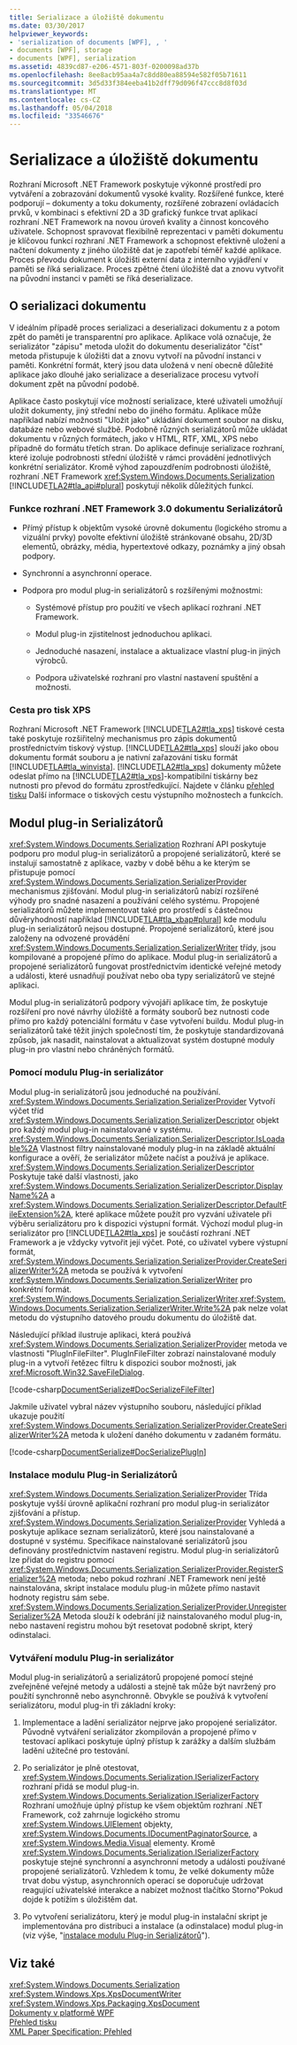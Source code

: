 ```yaml
---
title: Serializace a úložiště dokumentu
ms.date: 03/30/2017
helpviewer_keywords:
- 'serialization of documents [WPF], , '
- documents [WPF], storage
- documents [WPF], serialization
ms.assetid: 4839cd87-e206-4571-803f-0200098ad37b
ms.openlocfilehash: 8ee8acb95aa4a7c8dd80ea88594e582f05b71611
ms.sourcegitcommit: 3d5d33f384eeba41b2dff79d096f47ccc8d8f03d
ms.translationtype: MT
ms.contentlocale: cs-CZ
ms.lasthandoff: 05/04/2018
ms.locfileid: "33546676"
---
```

# <a name="document-serialization-and-storage"></a>Serializace a úložiště dokumentu
Rozhraní Microsoft .NET Framework poskytuje výkonné prostředí pro vytváření a zobrazování dokumentů vysoké kvality.  Rozšířené funkce, které podporují – dokumenty a toku dokumenty, rozšířené zobrazení ovládacích prvků, v kombinaci s efektivní 2D a 3D grafický funkce trvat aplikací rozhraní .NET Framework na novou úroveň kvality a činnost koncového uživatele.  Schopnost spravovat flexibilně reprezentaci v paměti dokumentu je klíčovou funkcí rozhraní .NET Framework a schopnost efektivně uložení a načtení dokumenty z jiného úložiště dat je zapotřebí téměř každé aplikace.  Proces převodu dokument k úložišti externí data z interního vyjádření v paměti se říká serializace.  Proces zpětné čtení úložiště dat a znovu vytvořit na původní instanci v paměti se říká deserializace.  
  
 
  
<a name="AboutSerialization"></a>   
## <a name="about-document-serialization"></a>O serializaci dokumentu  
 V ideálním případě proces serializaci a deserializaci dokumentu z a potom zpět do paměti je transparentní pro aplikace.  Aplikace volá označuje, že serializátor "zápisu" metoda uložit do dokumentu deserializátor "číst" metoda přistupuje k úložišti dat a znovu vytvoří na původní instanci v paměti.  Konkrétní formát, který jsou data uložená v není obecně důležité aplikace jako dlouhé jako serializace a deserializace procesu vytvoří dokument zpět na původní podobě.  
  
 Aplikace často poskytují více možností serializace, které uživateli umožňují uložit dokumenty, jiný střední nebo do jiného formátu.  Aplikace může například nabízí možnosti "Uložit jako" ukládání dokument soubor na disku, databáze nebo webové službě.  Podobně různých serializátorů může ukládat dokumentu v různých formátech, jako v HTML, RTF, XML, XPS nebo případně do formátu třetích stran.  Do aplikace definuje serializace rozhraní, které izoluje podrobnosti střední úložiště v rámci provádění jednotlivých konkrétní serializátor.  Kromě výhod zapouzdřením podrobnosti úložiště, rozhraní .NET Framework <xref:System.Windows.Documents.Serialization> [!INCLUDE[TLA2#tla_api#plural](../../../../includes/tla2sharptla-apisharpplural-md.md)] poskytují několik důležitých funkcí.  
  
### <a name="features-of-net-framework-30-document-serializers"></a>Funkce rozhraní .NET Framework 3.0 dokumentu Serializátorů  
  
-   Přímý přístup k objektům vysoké úrovně dokumentu (logického stromu a vizuální prvky) povolte efektivní úložiště stránkované obsahu, 2D/3D elementů, obrázky, média, hypertextové odkazy, poznámky a jiný obsah podpory.  
  
-   Synchronní a asynchronní operace.  
  
-   Podpora pro modul plug-in serializátorů s rozšířenými možnostmi:  
  
    -   Systémové přístup pro použití ve všech aplikací rozhraní .NET Framework.  
  
    -   Modul plug-in zjistitelnost jednoduchou aplikaci.  
  
    -   Jednoduché nasazení, instalace a aktualizace vlastní plug-in jiných výrobců.  
  
    -   Podpora uživatelské rozhraní pro vlastní nastavení spuštění a možnosti.  
  
### <a name="xps-print-path"></a>Cesta pro tisk XPS  
 Rozhraní Microsoft .NET Framework [!INCLUDE[TLA2#tla_xps](../../../../includes/tla2sharptla-xps-md.md)] tiskové cesta také poskytuje rozšiřitelný mechanismus pro zápis dokumentů prostřednictvím tiskový výstup.  [!INCLUDE[TLA2#tla_xps](../../../../includes/tla2sharptla-xps-md.md)] slouží jako obou dokumentu formát souboru a je nativní zařazování tisku formát [!INCLUDE[TLA#tla_winvista](../../../../includes/tlasharptla-winvista-md.md)].  [!INCLUDE[TLA2#tla_xps](../../../../includes/tla2sharptla-xps-md.md)] dokumenty můžete odeslat přímo na [!INCLUDE[TLA2#tla_xps](../../../../includes/tla2sharptla-xps-md.md)]-kompatibilní tiskárny bez nutnosti pro převod do formátu zprostředkující.  Najdete v článku [přehled tisku](../../../../docs/framework/wpf/advanced/printing-overview.md) Další informace o tiskových cestu výstupního možnostech a funkcích.  
  
<a name="PluginSerializers"></a>   
## <a name="plug-in-serializers"></a>Modul plug-in Serializátorů  
 <xref:System.Windows.Documents.Serialization> Rozhraní API poskytuje podporu pro modul plug-in serializátorů a propojené serializátorů, které se instalují samostatně z aplikace, vazby v době běhu a ke kterým se přistupuje pomocí <xref:System.Windows.Documents.Serialization.SerializerProvider> mechanismus zjišťování.  Modul plug-in serializátorů nabízí rozšířené výhody pro snadné nasazení a používání celého systému.  Propojené serializátorů můžete implementovat také pro prostředí s částečnou důvěryhodností například [!INCLUDE[TLA#tla_xbap#plural](../../../../includes/tlasharptla-xbapsharpplural-md.md)] kde modulu plug-in serializátorů nejsou dostupné.  Propojené serializátorů, které jsou založeny na odvozené provádění <xref:System.Windows.Documents.Serialization.SerializerWriter> třídy, jsou kompilované a propojené přímo do aplikace.  Modul plug-in serializátorů a propojené serializátorů fungovat prostřednictvím identické veřejné metody a události, které usnadňují používat nebo oba typy serializátorů ve stejné aplikaci.  
  
 Modul plug-in serializátorů podpory vývojáři aplikace tím, že poskytuje rozšíření pro nové návrhy úložiště a formáty souborů bez nutnosti code přímo pro každý potenciální formátu v čase vytvoření buildu.  Modul plug-in serializátorů také těžit jiných společností tím, že poskytuje standardizovaná způsob, jak nasadit, nainstalovat a aktualizovat systém dostupné moduly plug-in pro vlastní nebo chráněných formátů.  
  
### <a name="using-a-plug-in-serializer"></a>Pomocí modulu Plug-in serializátor  
 Modul plug-in serializátorů jsou jednoduché na používání.  <xref:System.Windows.Documents.Serialization.SerializerProvider> Vytvoří výčet tříd <xref:System.Windows.Documents.Serialization.SerializerDescriptor> objekt pro každý modul plug-in nainstalované v systému.  <xref:System.Windows.Documents.Serialization.SerializerDescriptor.IsLoadable%2A> Vlastnost filtry nainstalované moduly plug-in na základě aktuální konfigurace a ověří, že serializátor můžete načíst a používá je aplikace.  <xref:System.Windows.Documents.Serialization.SerializerDescriptor> Poskytuje také další vlastnosti, jako <xref:System.Windows.Documents.Serialization.SerializerDescriptor.DisplayName%2A> a <xref:System.Windows.Documents.Serialization.SerializerDescriptor.DefaultFileExtension%2A>, které aplikace můžete použít pro vyzvání uživatele při výběru serializátoru pro k dispozici výstupní formát.  Výchozí modul plug-in serializátor pro [!INCLUDE[TLA2#tla_xps](../../../../includes/tla2sharptla-xps-md.md)] je součástí rozhraní .NET Framework a je vždycky vytvořit její výčet.  Poté, co uživatel vybere výstupní formát, <xref:System.Windows.Documents.Serialization.SerializerProvider.CreateSerializerWriter%2A> metoda se používá k vytvoření <xref:System.Windows.Documents.Serialization.SerializerWriter> pro konkrétní formát.  <xref:System.Windows.Documents.Serialization.SerializerWriter>.<xref:System.Windows.Documents.Serialization.SerializerWriter.Write%2A> pak nelze volat metodu do výstupního datového proudu dokumentu do úložiště dat.  
  
 Následující příklad ilustruje aplikaci, která používá <xref:System.Windows.Documents.Serialization.SerializerProvider> metoda ve vlastnosti "PlugInFileFilter".  PlugInFileFilter zobrazí nainstalované moduly plug-in a vytvoří řetězec filtru k dispozici soubor možnosti, jak <xref:Microsoft.Win32.SaveFileDialog>.  
  
 [!code-csharp[DocumentSerialize#DocSerializeFileFilter](../../../../samples/snippets/csharp/VS_Snippets_Wpf/DocumentSerialize/CSharp/ThumbViewer.cs#docserializefilefilter)]  
  
 Jakmile uživatel vybral název výstupního souboru, následující příklad ukazuje použití <xref:System.Windows.Documents.Serialization.SerializerProvider.CreateSerializerWriter%2A> metoda k uložení daného dokumentu v zadaném formátu.  
  
 [!code-csharp[DocumentSerialize#DocSerializePlugIn](../../../../samples/snippets/csharp/VS_Snippets_Wpf/DocumentSerialize/CSharp/ThumbViewer.cs#docserializeplugin)]  
  
<a name="InstallingPluginSerializers"></a>   
### <a name="installing-plug-in-serializers"></a>Instalace modulu Plug-in Serializátorů  
 <xref:System.Windows.Documents.Serialization.SerializerProvider> Třída poskytuje vyšší úrovně aplikační rozhraní pro modul plug-in serializátor zjišťování a přístup.  <xref:System.Windows.Documents.Serialization.SerializerProvider> Vyhledá a poskytuje aplikace seznam serializátorů, které jsou nainstalované a dostupné v systému.  Specifikace nainstalované serializátorů jsou definovány prostřednictvím nastavení registru.  Modul plug-in serializátorů lze přidat do registru pomocí <xref:System.Windows.Documents.Serialization.SerializerProvider.RegisterSerializer%2A> metoda; nebo pokud rozhraní .NET Framework není ještě nainstalována, skript instalace modulu plug-in můžete přímo nastavit hodnoty registru sám sebe.  <xref:System.Windows.Documents.Serialization.SerializerProvider.UnregisterSerializer%2A> Metoda slouží k odebrání již nainstalovaného modul plug-in, nebo nastavení registru mohou být resetovat podobně skript, který odinstalaci.  
  
### <a name="creating-a-plug-in-serializer"></a>Vytváření modulu Plug-in serializátor  
 Modul plug-in serializátorů a serializátorů propojené pomocí stejné zveřejněné veřejné metody a události a stejně tak může být navržený pro použití synchronně nebo asynchronně.  Obvykle se používá k vytvoření serializátoru, modul plug-in tři základní kroky:  
  
1.  Implementace a ladění serializátor nejprve jako propojené serializátor.  Původně vytváření serializátor zkompilován a propojené přímo v testovací aplikaci poskytuje úplný přístup k zarážky a dalším službám ladění užitečné pro testování.  
  
2.  Po serializátor je plně otestovat, <xref:System.Windows.Documents.Serialization.ISerializerFactory> rozhraní přidá se modul plug-in.  <xref:System.Windows.Documents.Serialization.ISerializerFactory> Rozhraní umožňuje úplný přístup ke všem objektům rozhraní .NET Framework, což zahrnuje logického stromu <xref:System.Windows.UIElement> objekty, <xref:System.Windows.Documents.IDocumentPaginatorSource>, a <xref:System.Windows.Media.Visual> elementy.  Kromě <xref:System.Windows.Documents.Serialization.ISerializerFactory> poskytuje stejné synchronní a asynchronní metody a události používané propojené serializátorů.  Vzhledem k tomu, že velké dokumenty může trvat dobu výstup, asynchronních operací se doporučuje udržovat reagující uživatelské interakce a nabízet možnost tlačítko Storno"Pokud dojde k potížím s úložištěm dat.  
  
3.  Po vytvoření serializátoru, který je modul plug-in instalační skript je implementována pro distribuci a instalace (a odinstalace) modul plug-in (viz výše, "[instalace modulu Plug-in Serializátorů](#InstallingPluginSerializers)").  
  
## <a name="see-also"></a>Viz také  
 <xref:System.Windows.Documents.Serialization>  
 <xref:System.Windows.Xps.XpsDocumentWriter>  
 <xref:System.Windows.Xps.Packaging.XpsDocument>  
 [Dokumenty v platformě WPF](../../../../docs/framework/wpf/advanced/documents-in-wpf.md)  
 [Přehled tisku](../../../../docs/framework/wpf/advanced/printing-overview.md)  
 [XML Paper Specification: Přehled](http://go.microsoft.com/fwlink?LinkID=106246)
